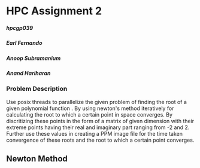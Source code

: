 <h1>HPC Assignment 2</h1>
<h5>hpcgp039</h5>
<h5> Earl Fernando</h5>

##### Anoop Subramanium 

##### Anand Hariharan
<h3>Problem Description</h3>
Use posix threads to parallelize the given problem of finding the root of a given polynomial function .
By using newton's method iteratively for calculating the root to which a certain point in space converges.
By discritizing these points in the form of a matrix of given dimension with their extreme points having their real and imaginary part ranging from -2 and 2. Further use these values in creating a PPM image file for the time taken convergence of these roots and the root to which a certain point converges.

## Newton Method





